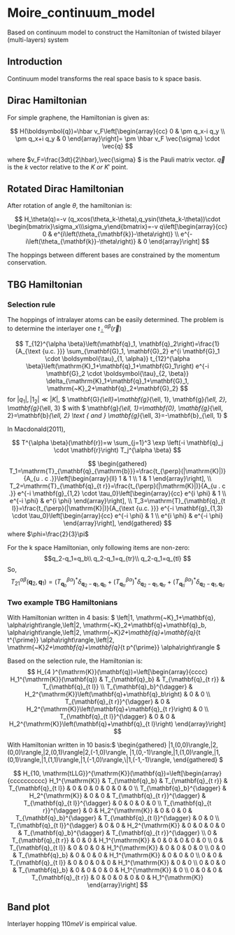 # Moire_continuum_model
Based on continuum model to construct the Hamiltonian of twisted bilayer (multi-layers) system


## Introduction
Continuum model transforms the real space basis to k space basis. 


## Dirac Hamiltonian
For simple graphene, the Hamiltonian is given as: 

$$
H(\boldsymbol{q})=\hbar v_F\left[\begin{array}{cc}
0 & \pm q_x-i q_y \\
\pm q_x+i q_y & 0
\end{array}\right]= \pm \hbar v_F \vec{\sigma} \cdot \vec{q}
$$




where $v_F=\frac{3dt}{2\hbar},\vec{\sigma} $ is the Pauli matrix vector. $\vec{q}$ is the $k$ vector relative to the $K\ or\ K'$ point.

## Rotated Dirac Hamiltonian

After rotation of angle $\theta$, the hamiltonian is:

$$
H_\theta(q)=-v (q_xcos(\theta_k-\theta),q_ysin(\theta_k-\theta))\cdot \begin{bmatrix}\sigma_x\\\sigma_y\end{bmatrix}=-v q\left[\begin{array}{cc}
0 & e^{i\left(\theta_{\mathbf{k}}-\theta\right)} \\
e^{-i\left(\theta_{\mathbf{k}}-\theta\right)} & 0
\end{array}\right]
$$

The hoppings between different bases are constrained by the momentum conservation.


## TBG Hamiltonian
### Selection rule
The hoppings of intralayer atoms can be easily determined. The problem is to determine the interlayer one $t_\perp^{\alpha\beta}(\vec r)$

$$
T_{12}^{\alpha \beta}\left(\mathbf{q}_1, \mathbf{q}_2\right)=\frac{1}{A_{\text {u.c. }}} \sum_{\mathbf{G}_1, \mathbf{G}_2} e^{i \mathbf{G}_1 \cdot \boldsymbol{\tau}_{1, \alpha}} t_{12}^{\alpha \beta}\left(\mathrm{K}_1+\mathbf{q}_1+\mathbf{G}_1\right) e^{-i \mathbf{G}_2 \cdot \boldsymbol{\tau}_{2, \beta}} \delta_{\mathrm{K}_1+\mathbf{q}_1+\mathbf{G}_1, \mathrm{~K}_2+\mathbf{q}_2+\mathbf{G}_2}
$$
for $|q_1|,|1_2|\ll |K|$, $
\mathbf{G}_{\ell}=\mathbf{g}_{\ell, 1}, \mathbf{g}_{\ell, 2}, \mathbf{g}_{\ell, 3} $  with $ \mathbf{g}_{\ell, 1}=\mathbf{0}, \mathbf{g}_{\ell, 2}=\mathbf{b}_{\ell, 2} \text { and } \mathbf{g}_{\ell, 3}=-\mathbf{b}_{\ell, 1}
$

In Macdonald(2011),

$$
T^{\alpha \beta}(\mathbf{r})=w \sum_{j=1}^3 \exp \left(-i \mathbf{q}_j \cdot \mathbf{r}\right) T_j^{\alpha \beta}
$$

$$ 
\begin{gathered}
T_1=\mathrm{T}_{\mathbf{q}_{\mathrm{b}}}=\frac{t_{\perp}(|\mathrm{K}|)}{A_{u . c .}}\left[\begin{array}{ll}
1 & 1 \\
1 & 1
\end{array}\right], \\
T_2=\mathrm{T}_{\mathbf{q}_{t r}}=\frac{t_{\perp}(|\mathrm{K}|)}{A_{u . c .}} e^{-i \mathbf{g}_{1,2} \cdot \tau_0}\left[\begin{array}{cc}
e^{i \phi} & 1 \\
e^{-i \phi} & e^{i \phi}
\end{array}\right], \\
T_3=\mathrm{T}_{\mathbf{q}_{t l}}=\frac{t_{\perp}(|\mathrm{K}|)}{A_{\text {u.c. }}} e^{-i \mathbf{g}_{1,3} \cdot \tau_0}\left[\begin{array}{cc}
e^{-i \phi} & 1 \\
e^{i \phi} & e^{-i \phi}
\end{array}\right],
\end{gathered}
$$
where $\phi=\frac{2}{3}\pi$

For the k space Hamiltonian, only following items are non-zero:
$$q_2-q_1=q_b\\
q_2-q_1=q_{tr}\\
q_2-q_1=q_{tl}
$$
So,
$$
T_{21}^{\alpha \beta}\left(\mathbf{q}_2, \mathbf{q}_1\right)=\left(T_{\mathbf{q}_b}^{\beta \alpha}\right)^* \delta_{\mathbf{q}_2-\mathbf{q}_1, \mathbf{q}_b}+\left(T_{\mathbf{q}_{t r}}^{\beta \alpha}\right)^* \delta_{\mathbf{q}_2-\mathbf{q}_1, \mathbf{q}_{t r}}+\left(T_{\mathbf{q}_{t l}}^{\beta \alpha}\right)^* \delta_{\mathbf{q}_2-\mathbf{q}_1, \mathbf{q}_{t l}}
$$

### Two example TBG Hamiltonians
With Hamiltonian written in 4 basis: $
\left|1, \mathrm{~K}_1+\mathbf{q}, \alpha\right\rangle,\left|2, \mathrm{~K}_2+\mathbf{q}+\mathbf{q}_b, \alpha\right\rangle,\left|2, \mathrm{~K}_2+\mathbf{q}+\mathbf{q}_{t t^{\prime}} \alpha\right\rangle,\left|2, \mathrm{~K}_2+\mathbf{q}+\mathbf{q}_{t p^{\prime}} \alpha\right\rangle
$

Based on the selection rule, the Hamiltonian is:
$$
H_{4 }^{\mathrm{K}}(\mathbf{q})=\left[\begin{array}{cccc}
H_1^{\mathrm{K}}(\mathbf{q}) & T_{\mathbf{q}_b} & T_{\mathbf{q}_{t r}} & T_{\mathbf{q}_{t l}} \\
T_{\mathbf{q}_b}^{\dagger} & H_2^{\mathrm{K}}\left(\mathbf{q}+\mathbf{q}_b\right) & 0 & 0 \\
T_{\mathbf{q}_{t r}}^{\dagger} & 0 & H_2^{\mathrm{K}}\left(\mathbf{q}+\mathbf{q}_{t r}\right) & 0 \\
T_{\mathbf{q}_{t l}}^{\dagger} & 0 & 0 & H_2^{\mathrm{K}}\left(\mathbf{q}+\mathbf{q}_{t l}\right)
\end{array}\right]
$$


With Hamiltonian written in 10 basis:$
\begin{gathered}
|1,(0,0)\rangle,|2,(0,0)\rangle,|2,(0,1)\rangle|2,(-1,0)\rangle, 
|1,(0,-1)\rangle,|1,(1,0)\rangle,|1,(0,1)\rangle,|1,(1,1)\rangle,|1,(-1,0)\rangle,\\|1,(-1,-1)\rangle,
\end{gathered}
$

$$
H_{10, \mathrm{tLLG}}^{\mathrm{K}}(\mathbf{q})=\left[\begin{array}{cccccccccc}
H_1^{\mathrm{K}} & T_{\mathbf{q}_b} & T_{\mathbf{q}_{t r}} & T_{\mathbf{q}_{t l}} & 0 & 0 & 0 & 0 & 0 & 0 \\
T_{\mathbf{q}_b}^{\dagger} & H_2^{\mathrm{K}} & 0 & 0 & T_{\mathbf{q}_{t r}}^{\dagger} & T_{\mathbf{q}_{t l}}^{\dagger} & 0 & 0 & 0 & 0 \\
T_{\mathbf{q}_{t r}}^{\dagger} & 0 & H_2^{\mathrm{K}} & 0 & 0 & 0 & T_{\mathbf{q}_b}^{\dagger} & T_{\mathbf{q}_{t l}}^{\dagger} & 0 & 0 \\
T_{\mathbf{q}_{t l}}^{\dagger} & 0 & 0 & H_2^{\mathrm{K}} & 0 & 0 & 0 & 0 & T_{\mathbf{q}_b}^{\dagger} & T_{\mathbf{q}_{t r}}^{\dagger} \\
0 & T_{\mathbf{q}_{t r}} & 0 & 0 & H_1^{\mathrm{K}} & 0 & 0 & 0 & 0 & 0 \\
0 & T_{\mathbf{q}_{t l}} & 0 & 0 & 0 & H_1^{\mathrm{K}} & 0 & 0 & 0 & 0 \\
0 & 0 & T_{\mathbf{q}_b} & 0 & 0 & 0 & H_1^{\mathrm{K}} & 0 & 0 & 0 \\
0 & 0 & T_{\mathbf{q}_{t l}} & 0 & 0 & 0 & 0 & H_1^{\mathrm{K}} & 0 & 0 \\
0 & 0 & 0 & T_{\mathbf{q}_b} & 0 & 0 & 0 & 0 & H_1^{\mathrm{K}} & 0 \\
0 & 0 & 0 & T_{\mathbf{q}_{t r}} & 0 & 0 & 0 & 0 & 0 & H_1^{\mathrm{K}}
\end{array}\right]
$$

## Band plot
Interlayer hopping $110meV$ is empirical value.






